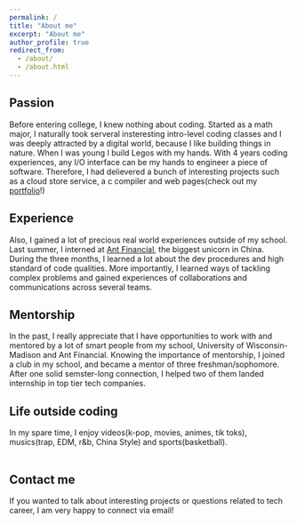 ```yaml
---
permalink: /
title: "About me"
excerpt: "About me"
author_profile: true
redirect_from: 
  - /about/
  - /about.html
---
```


## Passion

  Before entering college, I knew nothing about coding. Started as a math major, I naturally took serveral insteresting intro-level coding classes and I was deeply attracted by a digital world, because I like building things in nature. When I was young  I build Legos with my hands. With 4 years coding experiences, any I/O interface can be my hands to engineer a piece of software. Therefore, I had delievered a bunch of interesting projects such as a cloud store service, a c compiler and web pages(check out my [portfolio](https://yanzheng1998.github.io/portfolio/)!)<br/>
## Experience
  Also, I gained a lot of precious real world experiences outside of my school. Last summer, I interned at [Ant Financial](https://yanzheng1998.github.io/portfolio/portfolio-1/), the biggest unicorn in China. During the three months, I learned a lot about the dev procedures and high standard of code qualities. More importantly, I learned ways of tackling complex problems and gained experiences of collaborations and communications across several teams.<br/> 
## Mentorship
  In the past, I really appreciate that I have opportunities to work with and mentored by a lot of smart people from my school, University of Wisconsin-Madison and Ant Financial. Knowing the importance of mentorship, I joined a club in my school, and became a mentor of three freshman/sophomore. After one solid semster-long connection, I helped two of them landed internship in top tier tech companies.<br/>
## Life outside coding
  In my spare time, I enjoy videos(k-pop, movies, animes, tik toks), musics(trap, EDM, r&b, China Style) and sports(basketball).<br/><br/>
## Contact me 
  If you wanted to talk about interesting projects or questions related to tech career, I am very happy to connect via email!

